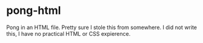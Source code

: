 # pong-html
Pong in an HTML file.
Pretty sure I stole this from somewhere.
I did not write this, I have no practical HTML or CSS expierence.
